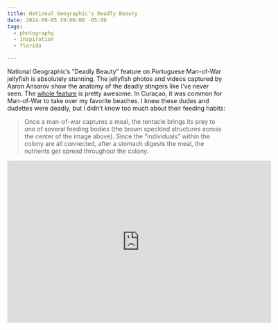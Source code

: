 ```yaml
---
title: National Geographic’s Deadly Beauty
date: 2014-09-05 19:00:00 -05:00
tags:
  - photography
  - inspiration
  - florida

---
```


National Geographic’s “Deadly Beauty” feature on Portuguese Man-of-War jellyfish is absolutely stunning. The jellyfish photos and videos captured by Aaron Ansarov show the anatomy of the deadly stingers like I’ve never seen. The [whole feature](https://news.nationalgeographic.com/news/features/2014/08/140821-portuguese-man-of-war-animal-ocean-science-pictures/?utm_source=NatGeocom&utm_medium=Email&utm_content=inside_20140904&utm_campaign=Content) is pretty awesome. In Curaçao, it was common for Man-of-War to take over my favorite beaches. I knew these dudes and dudettes were deadly, but I didn’t know too much about their feeding habits:

> Once a man-of-war captures a meal, the tentacle brings its prey to one of several feeding bodies (the brown speckled structures across the center of the image above). Since the “individuals” within the colony are all connected, after a stomach digests the meal, the nutrients get spread throughout the colony.

<iframe style="display: block; margin: 0 auto;" width="609" height="375" src="https://player.d.nationalgeographic.com/players/ngsvideo/share/?feed=https://feed.theplatform.com/f/ngs/dCCn2isYZ9N9&guid=4803f47a-a093-4a28-a19f-a957531cb07a&link=https://video.nationalgeographic.com/video/" frameborder="0" allowfullscreen seamless></iframe>
